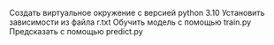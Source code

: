 Создать виртуальное окружение с версией python 3.10
Установить зависимости из файла r.txt
Обучить модель с помощью train.py
Предсказать с помощью predict.py
